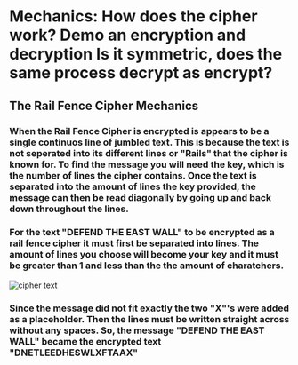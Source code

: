 # Mechanics: How does the cipher work? Demo an encryption and decryption Is it symmetric, does the same process decrypt as encrypt?
## The Rail Fence Cipher Mechanics
### When the Rail Fence Cipher is encrypted is appears to be a single continuos line of jumbled text. This is because the text is not seperated into its different lines or "Rails" that the cipher is known for. To find the message you will need the key, which is the number of lines the cipher contains. Once the text is separated into the amount of lines the key provided, the message can then be read diagonally by going up and back down throughout the lines. 
### For the text "DEFEND THE EAST WALL" to be encrypted as a rail fence cipher it must first be separated into lines. The amount of lines you choose will become your key and it must be greater than 1 and less than the the amount of charatchers.
![cipher text](http://sylvainavenel.esy.es/DNL_SI/TheBlackChamber/TheBlackChamber/lib/3703653.jpg)
### Since the message did not fit exactly the two "X"'s were added as a placeholder. Then the lines must be written straight across without any spaces. So, the message "DEFEND THE EAST WALL" became the encrypted text "DNETLEEDHESWLXFTAAX"
